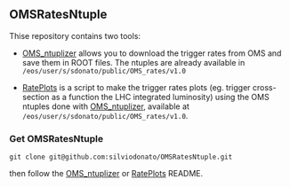 ## OMSRatesNtuple
Thise repository contains two tools:

- [OMS_ntuplizer](https://github.com/silviodonato/OMSRatesNtuple/tree/main/OMS_ntuplizer) allows you to download the trigger rates from OMS and save them in ROOT files. The ntuples are already available in `/eos/user/s/sdonato/public/OMS_rates/v1.0`

- [RatePlots](https://github.com/silviodonato/OMSRatesNtuple/tree/main/RatePlots) is a script to make the trigger rates plots (eg. trigger cross-section as a function the LHC integrated luminosity) using the OMS ntuples done with [OMS_ntuplizer](https://github.com/silviodonato/OMSRatesNtuple/tree/main/OMS_ntuplizer), available at `/eos/user/s/sdonato/public/OMS_rates/v1.0`.

### Get OMSRatesNtuple

```
git clone git@github.com:silviodonato/OMSRatesNtuple.git
```
then follow the [OMS_ntuplizer](https://github.com/silviodonato/OMSRatesNtuple/blob/main/OMS_ntuplizer/README.md) or [RatePlots](https://github.com/silviodonato/OMSRatesNtuple/blob/main/RatePlots/README.md) README.


